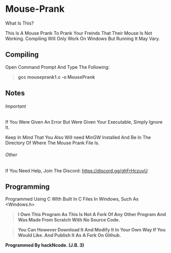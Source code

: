 # Mouse-Prank

What Is This?

This Is A Mouse Prank To Prank Your Freinds That Their Mouse Is Not Working. Compiling Will Only Work On Windows But Running It May Vary.

## Compiling

Open Command Prompt And Type The Following:

> **gcc mouseprank1.c -o MousePrank**

## Notes
###### Important
If You Were Given An Error But Were Given Your Executable, Simply Ignore It.

Keep In Mind That You Also Will need MinGW Installed And Be In The Directory Of Where The Mouse Prank File Is.

###### Other

If You Need Help, Join The Discord: https://discord.gg/ghFrHczuvU

## Programming
Programmed Using C WIth Built In C Files In Windows, Such As <Windows.h>

> **I Own This Program As This Is Not A Fork Of Any Other Program And Was Made From Scratch With No Source Code.**

> **You Can However Download It And Modify It In Your Own Way If You Would Like. And Publish It As A Fork On Github.**

**Programmed By hackNcode. (J.B. 3)**

